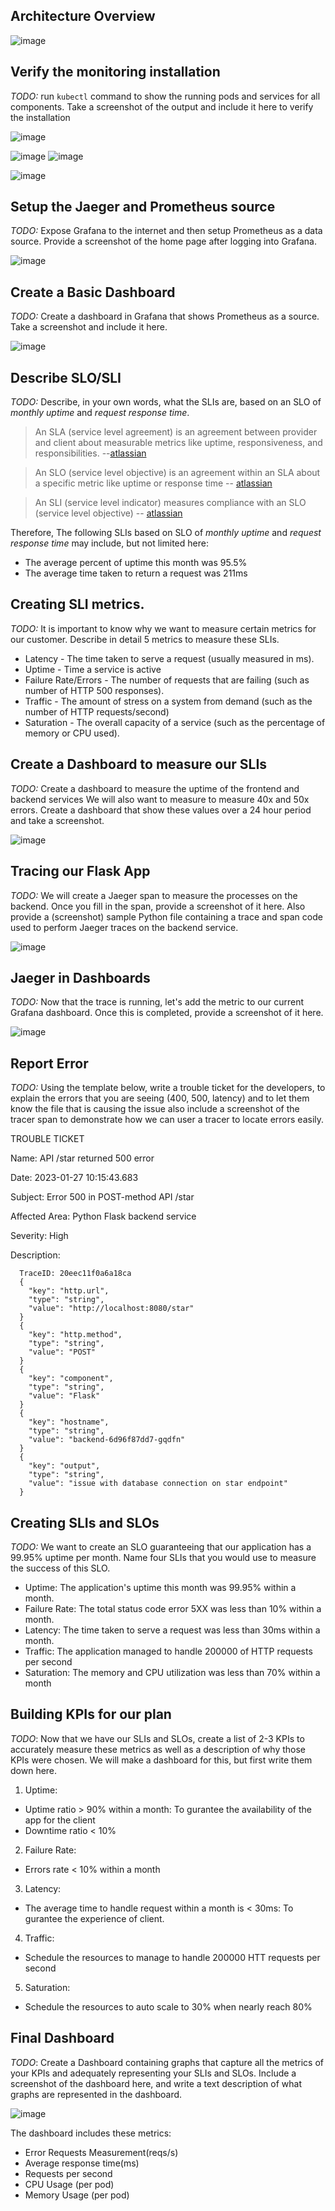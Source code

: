 ## Architecture Overview
![image](https://video.udacity-data.com/topher/2020/October/5f975a29_project-overview/project-overview.png)

## Verify the monitoring installation

*TODO:* run `kubectl` command to show the running pods and services for all components. Take a screenshot of the output and include it here to verify the installation

![image](./answer-img/01.png)

![image](./answer-img/02.1.png)
![image](./answer-img/02.2.png)

![image](./answer-img/03.png)

## Setup the Jaeger and Prometheus source
*TODO:* Expose Grafana to the internet and then setup Prometheus as a data source. Provide a screenshot of the home page after logging into Grafana.

![image](./answer-img/04.png)

## Create a Basic Dashboard
*TODO:* Create a dashboard in Grafana that shows Prometheus as a source. Take a screenshot and include it here.

![image](./answer-img/05.png)

## Describe SLO/SLI
*TODO:* Describe, in your own words, what the SLIs are, based on an SLO of *monthly uptime* and *request response time*.

> An SLA (service level agreement) is an agreement between provider and client about measurable metrics like uptime, responsiveness, and responsibilities. --[atlassian](https://www.atlassian.com/incident-management/kpis/sla-vs-slo-vs-sli)

> An SLO (service level objective) is an agreement within an SLA about a specific metric like uptime or response time -- [atlassian](https://www.atlassian.com/incident-management/kpis/sla-vs-slo-vs-sli)

> An SLI (service level indicator) measures compliance with an SLO (service level objective) -- [atlassian](https://www.atlassian.com/incident-management/kpis/sla-vs-slo-vs-sli)

Therefore, The following SLIs based on SLO of *monthly uptime* and *request response time* may include, but not limited here:
+ The average percent of uptime this month was 95.5%
+ The average time taken to return a request was 211ms

## Creating SLI metrics.
*TODO:* It is important to know why we want to measure certain metrics for our customer. Describe in detail 5 metrics to measure these SLIs. 

+ Latency -  The time taken to serve a request (usually measured in ms).
+ Uptime - Time a service is active
+ Failure Rate/Errors -  The number of requests that are failing (such as number of HTTP 500 responses).
+ Traffic - The amount of stress on a system from demand (such as the number of HTTP requests/second)
+ Saturation - The overall capacity of a service (such as the percentage of memory or CPU used).

## Create a Dashboard to measure our SLIs
*TODO:* Create a dashboard to measure the uptime of the frontend and backend services We will also want to measure to measure 40x and 50x errors. Create a dashboard that show these values over a 24 hour period and take a screenshot.

![image](./answer-img/06.png)

## Tracing our Flask App
*TODO:*  We will create a Jaeger span to measure the processes on the backend. Once you fill in the span, provide a screenshot of it here. Also provide a (screenshot) sample Python file containing a trace and span code used to perform Jaeger traces on the backend service.

![image](./answer-img/07.png)

## Jaeger in Dashboards
*TODO:* Now that the trace is running, let's add the metric to our current Grafana dashboard. Once this is completed, provide a screenshot of it here.

![image](./answer-img/08.png)

## Report Error
*TODO:* Using the template below, write a trouble ticket for the developers, to explain the errors that you are seeing (400, 500, latency) and to let them know the file that is causing the issue also include a screenshot of the tracer span to demonstrate how we can user a tracer to locate errors easily.

TROUBLE TICKET

Name: API /star returned 500 error

Date: 2023-01-27 10:15:43.683

Subject: Error 500 in POST-method API /star

Affected Area: Python Flask backend service

Severity: High

Description:
```
  TraceID: 20eec11f0a6a18ca
  {
    "key": "http.url",
    "type": "string",
    "value": "http://localhost:8080/star"
  }
  {
    "key": "http.method",
    "type": "string",
    "value": "POST"
  }
  {
    "key": "component",
    "type": "string",
    "value": "Flask"
  }
  {
    "key": "hostname",
    "type": "string",
    "value": "backend-6d96f87dd7-gqdfn"
  }
  {
    "key": "output",
    "type": "string",
    "value": "issue with database connection on star endpoint"
  }
```

## Creating SLIs and SLOs
*TODO:* We want to create an SLO guaranteeing that our application has a 99.95% uptime per month. Name four SLIs that you would use to measure the success of this SLO.

* Uptime: The application's uptime this month was 99.95% within a month.
* Failure Rate: The total status code error 5XX was less than 10% within a month.
* Latency: The time taken to serve a request was less than 30ms within a month.
* Traffic: The application managed to handle 200000 of HTTP requests per second
* Saturation: The memory and CPU utilization was less than 70% within a month

## Building KPIs for our plan
*TODO*: Now that we have our SLIs and SLOs, create a list of 2-3 KPIs to accurately measure these metrics as well as a description of why those KPIs were chosen. We will make a dashboard for this, but first write them down here.

1. Uptime:
  * Uptime ratio > 90% within a month: To gurantee the availability of the app for the client
  * Downtime ratio < 10%
2. Failure Rate:
  * Errors rate < 10% within a month
3. Latency:
  * The average time to handle request within a month is < 30ms: To gurantee the experience of client.
4. Traffic: 
  * Schedule the resources to manage to handle 200000 HTT requests per second
5. Saturation:
  * Schedule the resources to auto scale to 30% when nearly reach 80%

## Final Dashboard
*TODO*: Create a Dashboard containing graphs that capture all the metrics of your KPIs and adequately representing your SLIs and SLOs. Include a screenshot of the dashboard here, and write a text description of what graphs are represented in the dashboard.  

![image](./answer-img/09.png)

The dashboard includes these metrics:
<!-- - TODO Pods Uptime -->
- Error Requests Measurement(reqs/s)
- Average response time(ms)
- Requests per second
- CPU Usage (per pod)
- Memory Usage (per pod)
